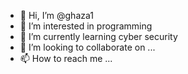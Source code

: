 - 👋 Hi, I’m @ghaza1
- 👀 I’m interested in programming
- 🌱 I’m currently learning cyber security
- 💞️ I’m looking to collaborate on ...
- 📫 How to reach me ...

<!---
ghaza1/ghaza1 is a ✨ special ✨ repository because its `README.md` (this file) appears on your GitHub profile.
You can click the Preview link to take a look at your changes.
--->
